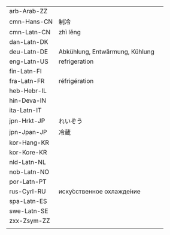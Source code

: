 | | | |
|-|-|-|
| arb-Arab-ZZ |  |  |
| cmn-Hans-CN | 制冷 |  |
| cmn-Latn-CN | zhì lěng |  |
| dan-Latn-DK |  |  |
| deu-Latn-DE | Abkühlung, Entwärmung, Kühlung |  |
| eng-Latn-US | refrigeration |  |
| fin-Latn-FI |  |  |
| fra-Latn-FR | réfrigération |  |
| heb-Hebr-IL |  |  |
| hin-Deva-IN |  |  |
| ita-Latn-IT |  |  |
| jpn-Hrkt-JP | れいぞう |  |
| jpn-Jpan-JP | 冷蔵 |  |
| kor-Hang-KR |  |  |
| kor-Kore-KR |  |  |
| nld-Latn-NL |  |  |
| nob-Latn-NO |  |  |
| por-Latn-PT |  |  |
| rus-Cyrl-RU | иску́сственное охлажде́ние |  |
| spa-Latn-ES |  |  |
| swe-Latn-SE |  |  |
| zxx-Zsym-ZZ |  |  |
|  |  |  |